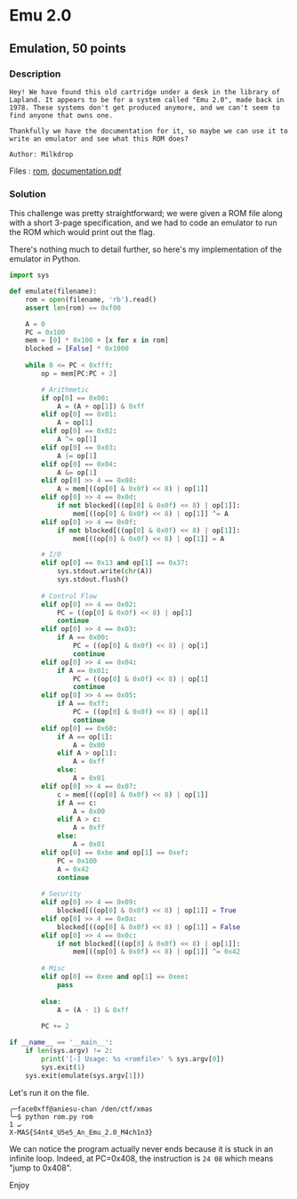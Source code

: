 # Emu 2.0

## Emulation, 50 points

### Description

```
Hey! We have found this old cartridge under a desk in the library of Lapland. It appears to be for a system called "Emu 2.0", made back in 1978. These systems don't get produced anymore, and we can't seem to find anyone that owns one.

Thankfully we have the documentation for it, so maybe we can use it to write an emulator and see what this ROM does?

Author: Milkdrop
```

Files : [rom](rom), [documentation.pdf](documentation.pdf)

### Solution

This challenge was pretty straightforward; we were given a ROM file along with a short 3-page specification, and we had to code an emulator to run the ROM which would print out the flag.

There's nothing much to detail further, so here's my implementation of the emulator in Python.

```python
import sys

def emulate(filename):
    rom = open(filename, 'rb').read()
    assert len(rom) == 0xf00

    A = 0
    PC = 0x100
    mem = [0] * 0x100 + [x for x in rom]
    blocked = [False] * 0x1000
    
    while 0 <= PC < 0xfff:
        op = mem[PC:PC + 2]

        # Arithmetic
        if op[0] == 0x00:
            A = (A + op[1]) & 0xff
        elif op[0] == 0x01:
            A = op[1]
        elif op[0] == 0x02:
            A ^= op[1]
        elif op[0] == 0x03:
            A |= op[1]
        elif op[0] == 0x04:
            A &= op[1]
        elif op[0] >> 4 == 0x08:
            A = mem[((op[0] & 0x0f) << 8) | op[1]]
        elif op[0] >> 4 == 0x0d:
            if not blocked[((op[0] & 0x0f) << 8) | op[1]]:
                mem[((op[0] & 0x0f) << 8) | op[1]] ^= A
        elif op[0] >> 4 == 0x0f:
            if not blocked[((op[0] & 0x0f) << 8) | op[1]]:
                mem[((op[0] & 0x0f) << 8) | op[1]] = A

        # I/O        
        elif op[0] == 0x13 and op[1] == 0x37:
            sys.stdout.write(chr(A))
            sys.stdout.flush()
        
        # Control Flow
        elif op[0] >> 4 == 0x02:
            PC = ((op[0] & 0x0f) << 8) | op[1]
            continue
        elif op[0] >> 4 == 0x03:
            if A == 0x00:
                PC = ((op[0] & 0x0f) << 8) | op[1]
                continue
        elif op[0] >> 4 == 0x04:
            if A == 0x01:
                PC = ((op[0] & 0x0f) << 8) | op[1]
                continue
        elif op[0] >> 4 == 0x05:
            if A == 0xff:
                PC = ((op[0] & 0x0f) << 8) | op[1]
                continue
        elif op[0] == 0x60:
            if A == op[1]:
                A = 0x00
            elif A > op[1]:
                A = 0xff
            else:
                A = 0x01
        elif op[0] >> 4 == 0x07:
            c = mem[((op[0] & 0x0f) << 8) | op[1]]
            if A == c:
                A = 0x00
            elif A > c:
                A = 0xff
            else:
                A = 0x01
        elif op[0] == 0xbe and op[1] == 0xef:
            PC = 0x100
            A = 0x42
            continue
        
        # Security
        elif op[0] >> 4 == 0x09:
            blocked[((op[0] & 0x0f) << 8) | op[1]] = True
        elif op[0] >> 4 == 0x0a:
            blocked[((op[0] & 0x0f) << 8) | op[1]] = False
        elif op[0] >> 4 == 0x0c:
            if not blocked[((op[0] & 0x0f) << 8) | op[1]]:
                mem[((op[0] & 0x0f) << 8) | op[1]] ^= 0x42
        
        # Misc
        elif op[0] == 0xee and op[1] == 0xee:
            pass
    
        else:
            A = (A - 1) & 0xff
        
        PC += 2

if __name__ == '__main__':
    if len(sys.argv) != 2:
        print('[-] Usage: %s <romfile>' % sys.argv[0])
        sys.exit(1)
    sys.exit(emulate(sys.argv[1]))

```

Let's run it on the file.

```shell
╭─face0xff@aniesu-chan /den/ctf/xmas  
╰─$ python rom.py rom                                                                                                                                                                                      1 ↵
X-MAS{S4nt4_U5e5_An_Emu_2.0_M4ch1n3}
```

We can notice the program actually never ends because it is stuck in an infinite loop. Indeed, at PC=0x408, the instruction is `24 08` which means "jump to 0x408".

Enjoy
